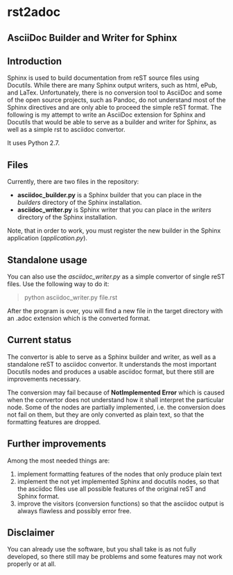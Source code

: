 # rst2adoc

## AsciiDoc Builder and Writer for Sphinx

## Introduction

Sphinx is used to build documentation from reST source files using Docutils. While there are many Sphinx output writers, such as html, ePub, and LaTex. Unfortunately, there is no conversion tool to AsciiDoc and some of the open source projects, such as Pandoc, do not understand most of the Sphinx directives and are only able to proceed the simple reST format. The following is my attempt to write an AsciiDoc extension for Sphinx and Docutils that would be able to serve as a builder and writer for Sphinx, as well as a simple rst to asciidoc convertor.

It uses Python 2.7.

## Files

Currently, there are two files in the repository:

* **asciidoc_builder.py** is a Sphinx builder that you can place in the *builders* directory of the Sphinx installation.
* **asciidoc_writer.py** is Sphinx writer that you can place in the *writers* directory of the Sphinx installation.

Note, that in order to work, you must register the new builder in the Sphinx application (*application.py*).

## Standalone usage

You can also use the *asciidoc_writer.py* as a simple convertor of single reST files. Use the following way to do it:

> python asciidoc_writer.py file.rst

After the program is over, you will find a new file in the target directory with an .adoc extension which is the converted format.


## Current status
The convertor is able to serve as a Sphinx builder and writer, as well as a standalone reST to asciidoc convertor. It understands the most important Docutils nodes and produces a usable asciidoc format, but there still are improvements necessary.

The conversion may fail because of **NotImplemented Error** which is caused when the convertor does not understand how it shall interpret the particular node. Some of the nodes are partially implemented, i.e. the conversion does not fail on them, but they are only converted as plain text, so that the formatting features are dropped. 

## Further improvements

 Among the most needed things are:

1. implement formatting features of the nodes that only produce plain text 
2. implement the not yet implemented Sphinx and docutils nodes, so that the asciidoc files use all possible features of the original reST and Sphinx format.
3. improve the visitors (conversion functions) so that the asciidoc output is always flawless and possibly error free.

## Disclaimer

You can already use the software, but you shall take is as not fully developed, so there still may be problems and some features may not work properly or at all.



